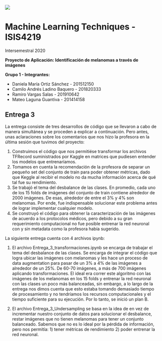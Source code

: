 <img src="https://cursos.virtual.uniandes.edu.co/isis4219/wp-content/uploads/sites/162/2014/11/cropped-misisheader.png" ><br>
# Machine Learning Techniques - ISIS4219

Intersemestral 2020

**Proyecto de Aplicación: Identificación de melanomas a través de imágenes**

**Grupo 1 - Integrantes:**

- Daniela María Ortiz Sánchez - 201512150
- Camilo Andrés Ladino Baquero - 201820333
- Ramiro Vargas Salas - 201910642
- Mateo Laguna Guantiva - 201414158

## Entrega 3

La entrega consiste de tres desarrollos de código que se llevaron a cabo de manera simultánea y se proceden a explicar a continuación. Pero antes, unas aclaraciones sobre los comentarios que nos hizo la profesora en la última sesión que tuvimos del proyecto:

1. Construimos el código que nos permitiése transformar los archivos TFRecord suministrados por Kaggle en matrices que pudiesen entender los modelos que entrenaríamos. 
2. Tomamos en cuenta la recomendación de la profesora de separar un pequeño set del conjunto de train para poder obtener métricas, dado que Keggle al recibir el modelo no da mucha información acerca de qué tal fue su rendimiento. 
3. Se trabajó el tema del desbalance de las clases. En promedio, cada uno de los 15 folds de imágenes del conjunto de train contiene alrededor de 2000 imágenes. De esas, alrededor de entre el 3% y 4% son melanomas. Por ende, fue indispensable solucionar este problema antes de lograr implementar cualquier modelo. 
4. Se construyó el código para obtener la caracterización de las imágenes de acuerdo a los protocolos médicos, pero debido a su gran requerimiento computacional no fue posible entrenar la red neuronal con y sin metadata como la profesora había sugerido. 

La siguiente entrega cuenta con 4 archivos ipynb: 

1. El archivo Entrega_3_transformaciones.ipynb se encarga de trabajar el tema del desbalance de las clases. Se encarga de integrar el código que logra ubicar las imágenes con melanomas y les hace un proceso de data augmentation para pasar de un 3% a 4% de las imágenes a alrededor de un 25%. De 60-70 imágenes, a más de 700 imágenes aplicando transformaciones. El ideal era correr este algoritmo con las imágenes de los melanomas en los 15 folds y entrenar la red neuronal con las clases un poco más balanceadas, sin embargo, a lo largo de la entrega nos dimos cuenta que esto estaba tomando demasiado tiempo de procesamiento y no tendríamos los recursos computacionales y el tiempo suficiente para su ejecución. Por lo tanto, se inició un plan B.

2. El archivo Entrega_3_Undersampling se basa en la idea de en vez de incrementar nuestro conjunto de datos para solucionar el desbalance, restar imágenes que no tienen melanomas para tener un conjunto balanceado. Sabemos que no es lo ideal por la pérdida de información, pero nos permitía: 1) tener métricas de rendimiento 2) poder entrenar la red neuronal. 

